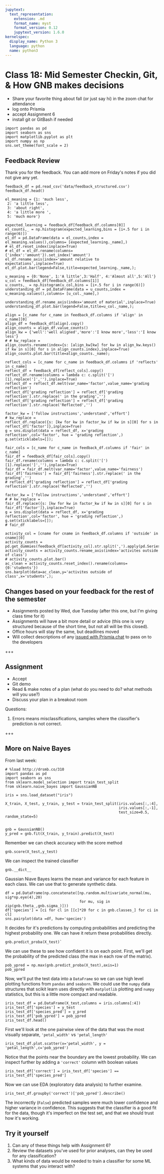 ```yaml
---
jupytext:
  text_representation:
    extension: .md
    format_name: myst
    format_version: 0.12
    jupytext_version: 1.6.0
kernelspec:
  display_name: Python 3
  language: python
  name: python3
---
```


# Class 18: Mid Semester Checkin, Git, & How GNB makes decisions

- Share your favorite thing about fall (or just say hi) in the zoom chat for attendance
- log onto Prismia
- accept Assignment 6
- install git or GitBash if needed

```{code-cell} ipython3
import pandas as pd
import seaborn as sns
import matplotlib.pyplot as plt
import numpy as np
sns.set_theme(font_scale = 2)
```


## Feedback Review

Thank you for the feedback. You can add more on Friday's notes if you did not give any yet.

```{code-cell} ipython3
feedback_df = pd.read_csv('data/feedback_structured.csv')
feedback_df.head()
```

```{code-cell} ipython3
el_meaning = {1: 'much less',
 2: 'a little less',
 3: 'about right',
 4: 'a little more ',
 5: 'much more'}

expected_learning = feedback_df[feedback_df.columns[0]]
el_counts,_ = np.histogram(expected_learning,bins = [i+.5 for i in range(6)])
el_df = pd.DataFrame(data = el_counts,index = el_meaning.values(),columns= [expected_learning._name],)
# el_df.reset_index(inplace=True)
# el_df = el_df.rename(columns= {'index':'amount'}).set_index('amount')
el_df.rename_axis(index='amount relative to expectations',inplace=True)
el_df.plot.bar(legend=False,title=expected_learning._name,);
```

```{code-cell} ipython3
u_meaning = {0:'None', 1:'A little',3:'Half', 4:'Almost all',5:'All'}
u_col = feedback_df[feedback_df.columns[1]]
u_counts,_ = np.histogram(u_col,bins = [i+.5 for i in range(6)])
understanding_df = pd.DataFrame(data = u_counts,index = u_meaning.values(),columns= [u_col._name],)

understanding_df.rename_axis(index='amount of material',inplace=True)
understanding_df.plot.bar(legend=False,title=u_col._name,);
```

```{code-cell} ipython3
align = [c_name for c_name in feedback_df.columns if 'align' in c_name][0]
align_df = feedback_df[align].copy()
align_counts = align_df.value_counts()
align_kw = {'well':'well aligned','more':'I know more','less':'I know less'}
# # kw_replace =
align_counts.rename(index={s: [align_kw[kw] for kw in align_kw.keys() if kw in s][0] for s in align_counts.index},inplace=True)
align_counts.plot.bar(title=align_counts._name);
```

```{code-cell} ipython3
reflect_cols = [c_name for c_name in feedback_df.columns if 'reflects' in c_name]
reflect_df = feedback_df[reflect_cols].copy()
reflect_df.rename(columns = lambda c: c.split('[')[1].replace(']',''),inplace=True)
reflect_df = reflect_df.melt(var_name='factor',value_name='grading reflection')
reflect_df['grading reflection'] = reflect_df['grading reflection'].str.replace(' in the grading','')
reflect_df['grading reflection'] = reflect_df['grading reflection'].str.replace('Reflected','')

factor_kw = ['follow instructions','understand','effort']
# kw_replace =
reflect_df.replace({s: [kw for kw in factor_kw if kw in s][0] for s in reflect_df['factor']},inplace=True)
g = sns.displot(data = reflect_df, x='grading reflection',col='factor', hue = 'grading reflection',)
g.set(xticklabels=[]);
```

```{code-cell} ipython3
fair_cols = [c_name for c_name in feedback_df.columns if 'fair' in c_name]
fair_df = feedback_df[fair_cols].copy()
fair_df.rename(columns = lambda c: c.split('[')[1].replace(']',''),inplace=True)
fair_df = fair_df.melt(var_name='factor',value_name='fairness')
fair_df['fairness'] = fair_df['fairness'].str.replace(' in the grading','')
# reflect_df['grading reflection'] = reflect_df['grading reflection'].str.replace('Reflected','')

factor_kw = ['follow instructions','understand','effort']
# # kw_replace =
fair_df.replace({s: [kw for kw in factor_kw if kw in s][0] for s in fair_df['factor']},inplace=True)
g = sns.displot(data = reflect_df, x='grading reflection',col='factor', hue = 'grading reflection',)
g.set(xticklabels=[]);
# fair_df
```

```{code-cell} ipython3
activity_col = [cname for cname in feedback_df.columns if 'outside' in cname][0]
activity_counts = pd.get_dummies(feedback_df[activity_col].str.split(',').apply(pd.Series).stack()).sum()
activity_counts = activity_counts.rename_axis(index='activites outside of class')
# activity_counts.plot.bar()
ac_clean = activity_counts.reset_index().rename(columns={0:'students'})
sns.barplot(data=ac_clean,y='activites outside of class',x='students',);
```


## Changes based on your feedback for the rest of the semester


- Assignments posted by Wed, due Tuesday (after this one, but I'm giving class time for it)
- Assignments will have a bit more detail or advice (this one is very structured because of the short time, but not all will be this closed).
- Office hours will stay the same, but deadlines moved
- Will collect descriptions of any [issued with Prismia.chat](https://forms.gle/L1n6iSTtUZe6mMeBA) to pass on to the developers

+++


## Assignment

- Accept
- Git demo
- Read & make notes of a plan (what do you need to do? what methods will you use?)
- Discuss your plan in a breakout room


Questions:
1. Errors means misclassifications, samples where the classifier's prediction is not correct.

+++


## More on Naive Bayes

From last week:
```{code-cell} ipython3
# %load http://drsmb.co/310
import pandas as pd
import seaborn as sns
from sklearn.model_selection import train_test_split
from sklearn.naive_bayes import GaussianNB
```

```{code-cell} ipython3
iris = sns.load_dataset("iris")

X_train, X_test, y_train, y_test = train_test_split(iris.values[:,:4],
                                                    iris.values[:,-1],
                                                    test_size=0.5, random_state=5)


gnb = GaussianNB()
y_pred = gnb.fit(X_train, y_train).predict(X_test)
```

Remember we can check accuracy with the score method
```{code-cell} ipython3
gnb.score(X_test,y_test)
```

We can inspect the trained classifier

```{code-cell} ipython3
gnb.__dict__
```

Gaussian Niave Bayes learns the mean and variance for each feature in each class.  We can use that to generate synthetic data.  

```{code-cell} ipython3
df = pd.DataFrame(np.concatenate([np.random.multivariate_normal(mu, sig*np.eye(4),20)
                                  for mu, sig in zip(gnb.theta_,gnb.sigma_)]))
df['species'] = [ci for cl in [[c]*20 for c in gnb.classes_] for ci in cl]
sns.pairplot(data =df, hue='species')
```

It decides for it's predictions by computing probabilities and predicting the highest probability one.  We can have it return these probabilities directly.

```{code-cell} ipython3
gnb.predict_proba(X_test)`
```

We can use these to see how confident it is on each point.  First, we'll get the probability of the predicted class (the max in each row of the matrix).

```{code-cell} ipython3
pob_ypred = np.max(gnb.predict_proba(X_test),axis=1)
pob_ypred
```

Now, we'll put the test data into a `DataFrame` so we can use high level plotting functions from `pandas` and `seaborn`.  We could use the `numpy` data structures that scikit learn uses directly with `matplotlib` plotting and `numpy` statistics, but this is a little more compact and readable.

```{code-cell} ipython3
iris_test_df = pd.DataFrame(X_test,columns = iris.columns[:4])
iris_test_df['species'] = y_test
iris_test_df['species_pred'] = y_pred
iris_test_df['pob_ypred'] = pob_ypred
iris_test_df.head()
```

First we'll look at the one pairwise view of the data that was the most visually separate, `'petal_width'` vs `'petal_length'`

```{code-cell} ipython3
iris_test_df.plot.scatter(x='petal_width', y = 'petal_length',c='pob_ypred')
```

Notice that the points near the boundary are the lowest probability. We can inspect further by adding a `'correct'` column with boolean values

```{code-cell} ipython3
iris_test_df['correct'] = iris_test_df['species'] == iris_test_df['species_pred']
```

Now we can use EDA (exploratory data analysis) to further examine.

```{code-cell} ipython3
iris_test_df.groupby('correct')['pob_ypred'].describe()
```

The incorrectly (`False`) predicted samples were much lower confidence and higher variance in confidence. This suggests that the classifier is a good fit for the data, though it's imperfect on the test set, and that we should trust how it's working.

## Try it yourself

1. Can any of these things help with Assignment 6?
1. Review the datasets you've used for prior analyses, can they be used for any classification?
1. What kinds of data would be needed to train a classifier for some ML systems that you interact with?
